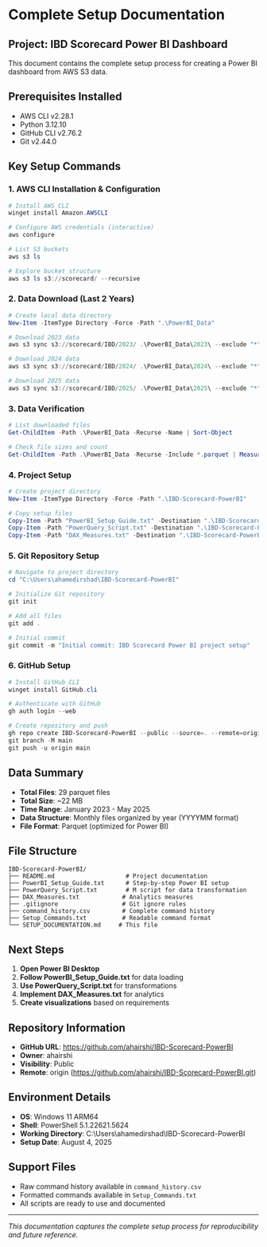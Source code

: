 # Complete Setup Documentation

## Project: IBD Scorecard Power BI Dashboard

This document contains the complete setup process for creating a Power BI dashboard from AWS S3 data.

## Prerequisites Installed
- AWS CLI v2.28.1
- Python 3.12.10
- GitHub CLI v2.76.2
- Git v2.44.0

## Key Setup Commands

### 1. AWS CLI Installation & Configuration
```powershell
# Install AWS CLI
winget install Amazon.AWSCLI

# Configure AWS credentials (interactive)
aws configure

# List S3 buckets
aws s3 ls

# Explore bucket structure
aws s3 ls s3://scorecard/ --recursive
```

### 2. Data Download (Last 2 Years)
```powershell
# Create local data directory
New-Item -ItemType Directory -Force -Path ".\PowerBI_Data"

# Download 2023 data
aws s3 sync s3://scorecard/IBD/2023/ .\PowerBI_Data\2023\ --exclude "*" --include "*.parquet"

# Download 2024 data
aws s3 sync s3://scorecard/IBD/2024/ .\PowerBI_Data\2024\ --exclude "*" --include "*.parquet"

# Download 2025 data
aws s3 sync s3://scorecard/IBD/2025/ .\PowerBI_Data\2025\ --exclude "*" --include "*.parquet"
```

### 3. Data Verification
```powershell
# List downloaded files
Get-ChildItem -Path .\PowerBI_Data -Recurse -Name | Sort-Object

# Check file sizes and count
Get-ChildItem -Path .\PowerBI_Data -Recurse -Include *.parquet | Measure-Object -Property Length -Sum
```

### 4. Project Setup
```powershell
# Create project directory
New-Item -ItemType Directory -Force -Path ".\IBD-Scorecard-PowerBI"

# Copy setup files
Copy-Item -Path "PowerBI_Setup_Guide.txt" -Destination ".\IBD-Scorecard-PowerBI\"
Copy-Item -Path "PowerQuery_Script.txt" -Destination ".\IBD-Scorecard-PowerBI\"
Copy-Item -Path "DAX_Measures.txt" -Destination ".\IBD-Scorecard-PowerBI\"
```

### 5. Git Repository Setup
```powershell
# Navigate to project directory
cd "C:\Users\ahamedirshad\IBD-Scorecard-PowerBI"

# Initialize Git repository
git init

# Add all files
git add .

# Initial commit
git commit -m "Initial commit: IBD Scorecard Power BI project setup"
```

### 6. GitHub Setup
```powershell
# Install GitHub CLI
winget install GitHub.cli

# Authenticate with GitHub
gh auth login --web

# Create repository and push
gh repo create IBD-Scorecard-PowerBI --public --source=. --remote=origin
git branch -M main
git push -u origin main
```

## Data Summary
- **Total Files**: 29 parquet files
- **Total Size**: ~22 MB
- **Time Range**: January 2023 - May 2025
- **Data Structure**: Monthly files organized by year (YYYYMM format)
- **File Format**: Parquet (optimized for Power BI)

## File Structure
```
IBD-Scorecard-PowerBI/
├── README.md                    # Project documentation
├── PowerBI_Setup_Guide.txt      # Step-by-step Power BI setup
├── PowerQuery_Script.txt        # M script for data transformation
├── DAX_Measures.txt            # Analytics measures
├── .gitignore                  # Git ignore rules
├── command_history.csv         # Complete command history
├── Setup_Commands.txt          # Readable command format
└── SETUP_DOCUMENTATION.md     # This file
```

## Next Steps
1. **Open Power BI Desktop**
2. **Follow PowerBI_Setup_Guide.txt** for data loading
3. **Use PowerQuery_Script.txt** for transformations
4. **Implement DAX_Measures.txt** for analytics
5. **Create visualizations** based on requirements

## Repository Information
- **GitHub URL**: https://github.com/ahairshi/IBD-Scorecard-PowerBI
- **Owner**: ahairshi
- **Visibility**: Public
- **Remote**: origin (https://github.com/ahairshi/IBD-Scorecard-PowerBI.git)

## Environment Details
- **OS**: Windows 11 ARM64
- **Shell**: PowerShell 5.1.22621.5624
- **Working Directory**: C:\Users\ahamedirshad\IBD-Scorecard-PowerBI
- **Setup Date**: August 4, 2025

## Support Files
- Raw command history available in `command_history.csv`
- Formatted commands available in `Setup_Commands.txt`
- All scripts are ready to use and documented

---
*This documentation captures the complete setup process for reproducibility and future reference.*
